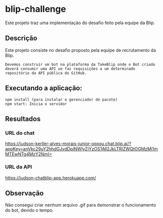 # blip-challenge
Este projeto traz uma implementação do desafio feito pela equipe da Blip.

## Descrição

Este projeto consiste no desafio proposto pela equipe de recrutamento
da Blip.

```
Devemos construir um bot na plataforma da TakeBlip onde o Bot criado deverá consumir uma API ue faz requisições a um determinado repositório da API pública do GitHub.

```
## Executando a aplicação:
```
npm install (para instalar o gerenciador de pacote)
npm start: Inicia o servidor

```
## Resultados

### URL do chat

https://judson-kerller-alves-morais-junior-oqxou.chat.blip.ai/?appKey=anVkc29uY2hhdGJvdDpiNWIyZjYzOS1jM2JkLTRlZWQtOGMzMi1mMTEwNTg4MzY2NmI=

### URL da API

https://judson-chatblip-app.herokuapp.com/

## Observação

Não consegui criar nenhum arquivo .gif para demonstrar o funcionamento do bot, devido o tempo.